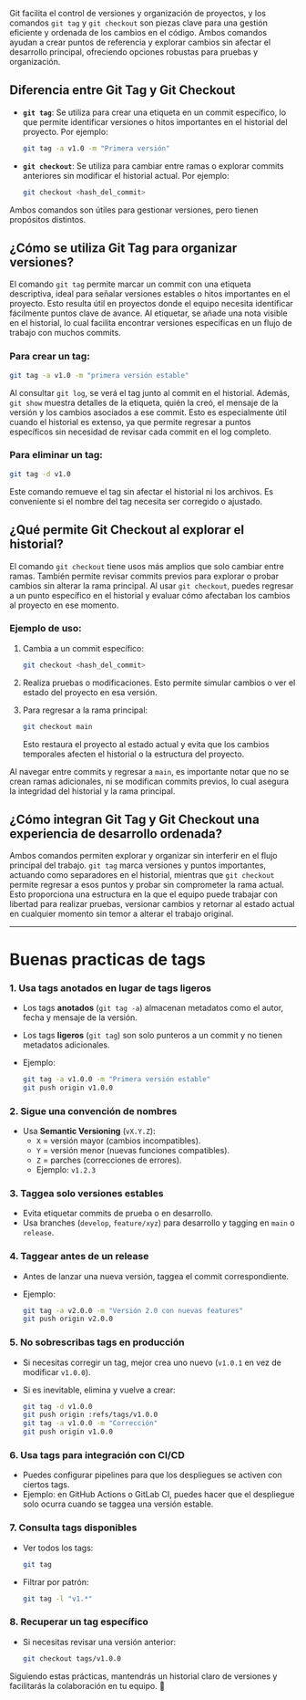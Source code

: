 
Git facilita el control de versiones y organización de proyectos, y los comandos `git tag` y `git checkout` son piezas clave para una gestión eficiente y ordenada de los cambios en el código. Ambos comandos ayudan a crear puntos de referencia y explorar cambios sin afectar el desarrollo principal, ofreciendo opciones robustas para pruebas y organización.

## Diferencia entre Git Tag y Git Checkout

- **`git tag`**: Se utiliza para crear una etiqueta en un commit específico, lo que permite identificar versiones o hitos importantes en el historial del proyecto. Por ejemplo:
    
    ```bash
    git tag -a v1.0 -m "Primera versión"
    ```
    
- **`git checkout`**: Se utiliza para cambiar entre ramas o explorar commits anteriores sin modificar el historial actual. Por ejemplo:
    
    ```bash
    git checkout <hash_del_commit>
    ```
    

Ambos comandos son útiles para gestionar versiones, pero tienen propósitos distintos.

## ¿Cómo se utiliza Git Tag para organizar versiones?

El comando `git tag` permite marcar un commit con una etiqueta descriptiva, ideal para señalar versiones estables o hitos importantes en el proyecto. Esto resulta útil en proyectos donde el equipo necesita identificar fácilmente puntos clave de avance. Al etiquetar, se añade una nota visible en el historial, lo cual facilita encontrar versiones específicas en un flujo de trabajo con muchos commits.

### Para crear un tag:

```bash
git tag -a v1.0 -m "primera versión estable"
```

Al consultar `git log`, se verá el tag junto al commit en el historial. Además, `git show` muestra detalles de la etiqueta, quién la creó, el mensaje de la versión y los cambios asociados a ese commit. Esto es especialmente útil cuando el historial es extenso, ya que permite regresar a puntos específicos sin necesidad de revisar cada commit en el log completo.

### Para eliminar un tag:

```bash
git tag -d v1.0
```

Este comando remueve el tag sin afectar el historial ni los archivos. Es conveniente si el nombre del tag necesita ser corregido o ajustado.

## ¿Qué permite Git Checkout al explorar el historial?

El comando `git checkout` tiene usos más amplios que solo cambiar entre ramas. También permite revisar commits previos para explorar o probar cambios sin alterar la rama principal. Al usar `git checkout`, puedes regresar a un punto específico en el historial y evaluar cómo afectaban los cambios al proyecto en ese momento.

### Ejemplo de uso:

1. Cambia a un commit específico:
    
    ```bash
    git checkout <hash_del_commit>
    ```
    
2. Realiza pruebas o modificaciones. Esto permite simular cambios o ver el estado del proyecto en esa versión.
3. Para regresar a la rama principal:
    
    ```bash
    git checkout main
    ```
    
    Esto restaura el proyecto al estado actual y evita que los cambios temporales afecten el historial o la estructura del proyecto.

Al navegar entre commits y regresar a `main`, es importante notar que no se crean ramas adicionales, ni se modifican commits previos, lo cual asegura la integridad del historial y la rama principal.

## ¿Cómo integran Git Tag y Git Checkout una experiencia de desarrollo ordenada?

Ambos comandos permiten explorar y organizar sin interferir en el flujo principal del trabajo. `git tag` marca versiones y puntos importantes, actuando como separadores en el historial, mientras que `git checkout` permite regresar a esos puntos y probar sin comprometer la rama actual. Esto proporciona una estructura en la que el equipo puede trabajar con libertad para realizar pruebas, versionar cambios y retornar al estado actual en cualquier momento sin temor a alterar el trabajo original.


---
# Buenas practicas de tags

### 1. **Usa tags anotados en lugar de tags ligeros**

- Los tags **anotados** (`git tag -a`) almacenan metadatos como el autor, fecha y mensaje de la versión.
- Los tags **ligeros** (`git tag`) son solo punteros a un commit y no tienen metadatos adicionales.
- Ejemplo:
    
    ```bash
    git tag -a v1.0.0 -m "Primera versión estable"
    git push origin v1.0.0
    ```
    

### 2. **Sigue una convención de nombres**

- Usa **Semantic Versioning** (`vX.Y.Z`):
    - `X` = versión mayor (cambios incompatibles).
    - `Y` = versión menor (nuevas funciones compatibles).
    - `Z` = parches (correcciones de errores).
    - Ejemplo: `v1.2.3`

### 3. **Taggea solo versiones estables**

- Evita etiquetar commits de prueba o en desarrollo.
- Usa branches (`develop`, `feature/xyz`) para desarrollo y tagging en `main` o `release`.

### 4. **Taggear antes de un release**

- Antes de lanzar una nueva versión, taggea el commit correspondiente.
- Ejemplo:
    
    ```bash
    git tag -a v2.0.0 -m "Versión 2.0 con nuevas features"
    git push origin v2.0.0
    ```
    

### 5. **No sobrescribas tags en producción**

- Si necesitas corregir un tag, mejor crea uno nuevo (`v1.0.1` en vez de modificar `v1.0.0`).
- Si es inevitable, elimina y vuelve a crear:
    
    ```bash
    git tag -d v1.0.0
    git push origin :refs/tags/v1.0.0
    git tag -a v1.0.0 -m "Corrección"
    git push origin v1.0.0
    ```
    

### 6. **Usa tags para integración con CI/CD**

- Puedes configurar pipelines para que los despliegues se activen con ciertos tags.
- Ejemplo: en GitHub Actions o GitLab CI, puedes hacer que el despliegue solo ocurra cuando se taggea una versión estable.

### 7. **Consulta tags disponibles**

- Ver todos los tags:
    
    ```bash
    git tag
    ```
    
- Filtrar por patrón:
    
    ```bash
    git tag -l "v1.*"
    ```
    

### 8. **Recuperar un tag específico**

- Si necesitas revisar una versión anterior:
    
    ```bash
    git checkout tags/v1.0.0
    ```
    

Siguiendo estas prácticas, mantendrás un historial claro de versiones y facilitarás la colaboración en tu equipo. 🚀